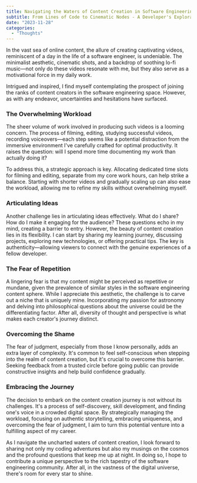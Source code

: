 ```yaml
---
title: Navigating the Waters of Content Creation in Software Engineering
subtitle: From Lines of Code to Cinematic Nodes - A Developer's Exploration into Content Creation
date: "2023-11-28"
categories:
  - "Thoughts"
---
```


In the vast sea of online content, the allure of creating captivating videos, reminiscent of a day in the life of a software engineer, is undeniable. The minimalist aesthetic, cinematic shots, and a backdrop of soothing lo-fi music—not only do these videos resonate with me, but they also serve as a motivational force in my daily work.

Intrigued and inspired, I find myself contemplating the prospect of joining the ranks of content creators in the software engineering space. However, as with any endeavor, uncertainties and hesitations have surfaced.

### The Overwhelming Workload

The sheer volume of work involved in producing such videos is a looming concern. The process of filming, editing, studying successful videos, recording voiceovers—each step seems like a potential distraction from the immersive environment I've carefully crafted for optimal productivity. It raises the question: will I spend more time documenting my work than actually doing it?

To address this, a strategic approach is key. Allocating dedicated time slots for filming and editing, separate from my core work hours, can help strike a balance. Starting with shorter videos and gradually scaling up can also ease the workload, allowing me to refine my skills without overwhelming myself.

### Articulating Ideas

Another challenge lies in articulating ideas effectively. What do I share? How do I make it engaging for the audience? These questions echo in my mind, creating a barrier to entry. However, the beauty of content creation lies in its flexibility. I can start by sharing my learning journey, discussing projects, exploring new technologies, or offering practical tips. The key is authenticity—allowing viewers to connect with the genuine experiences of a fellow developer.

### The Fear of Repetition

A lingering fear is that my content might be perceived as repetitive or mundane, given the prevalence of similar styles in the software engineering content sphere. While I appreciate this aesthetic, the challenge is to carve out a niche that is uniquely mine. Incorporating my passion for astronomy and delving into philosophical questions about the universe could be the differentiating factor. After all, diversity of thought and perspective is what makes each creator's journey distinct.

### Overcoming the Shame

The fear of judgment, especially from those I know personally, adds an extra layer of complexity. It's common to feel self-conscious when stepping into the realm of content creation, but it's crucial to overcome this barrier. Seeking feedback from a trusted circle before going public can provide constructive insights and help build confidence gradually.

### Embracing the Journey

The decision to embark on the content creation journey is not without its challenges. It's a process of self-discovery, skill development, and finding one's voice in a crowded digital space. By strategically managing the workload, focusing on authentic storytelling, embracing uniqueness, and overcoming the fear of judgment, I aim to turn this potential venture into a fulfilling aspect of my career.

As I navigate the uncharted waters of content creation, I look forward to sharing not only my coding adventures but also my musings on the cosmos and the profound questions that keep me up at night. In doing so, I hope to contribute a unique perspective to the rich tapestry of the software engineering community. After all, in the vastness of the digital universe, there's room for every star to shine.
